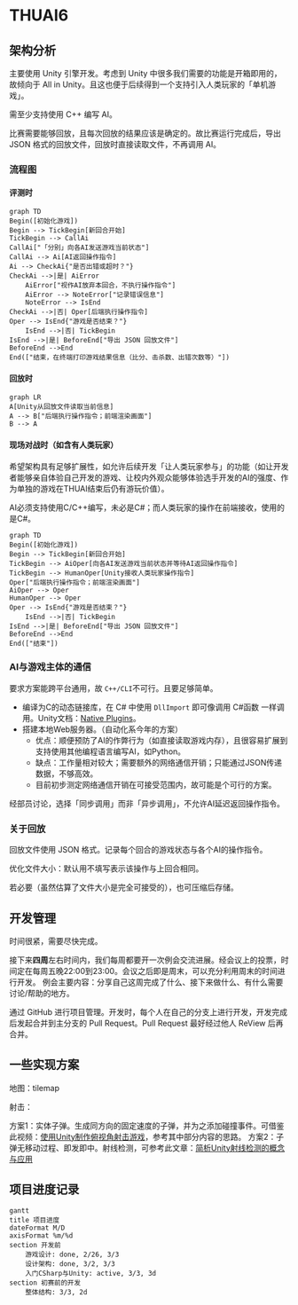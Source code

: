 # THUAI6

## 架构分析

主要使用 Unity 引擎开发。考虑到 Unity 中很多我们需要的功能是开箱即用的，故倾向于 All in Unity。且这也便于后续得到一个支持引入人类玩家的「单机游戏」。

需至少支持使用 C++ 编写 AI。

比赛需要能够回放，且每次回放的结果应该是确定的。故比赛运行完成后，导出 JSON 格式的回放文件，回放时直接读取文件，不再调用 AI。

### 流程图

#### 评测时

```mermaid
graph TD
Begin([初始化游戏])
Begin --> TickBegin[新回合开始]
TickBegin --> CallAi
CallAi["「分别」向各AI发送游戏当前状态"]
CallAi --> Ai[AI返回操作指令]
Ai --> CheckAi{"是否出错或超时？"}
CheckAi -->|是| AiError
    AiError["视作AI放弃本回合，不执行操作指令"]
    AiError --> NoteError["记录错误信息"]
    NoteError --> IsEnd
CheckAi -->|否| Oper[后端执行操作指令]
Oper --> IsEnd{"游戏是否结束？"}
    IsEnd -->|否| TickBegin
IsEnd -->|是| BeforeEnd["导出 JSON 回放文件"]
BeforeEnd -->End
End(["结束，在终端打印游戏结果信息（比分、击杀数、出错次数等）"])
```

#### 回放时

```mermaid
graph LR
A[Unity从回放文件读取当前信息]
A --> B["后端执行操作指令；前端渲染画面"]
B --> A
```

#### 现场对战时（如含有人类玩家）

希望架构具有足够扩展性，如允许后续开发「让人类玩家参与」的功能（如让开发者能够亲自体验自己开发的游戏、让校内外观众能够体验选手开发的AI的强度、作为单独的游戏在THUAI结束后仍有游玩价值）。

AI必须支持使用C/C++编写，未必是C#；而人类玩家的操作在前端接收，使用的是C#。

```mermaid
graph TD
Begin([初始化游戏])
Begin --> TickBegin[新回合开始]
TickBegin --> AiOper[向各AI发送游戏当前状态并等待AI返回操作指令]
TickBegin --> HumanOper[Unity接收人类玩家操作指令]
Oper["后端执行操作指令；前端渲染画面"]
AiOper --> Oper
HumanOper --> Oper
Oper --> IsEnd{"游戏是否结束？"}
    IsEnd -->|否| TickBegin
IsEnd -->|是| BeforeEnd["导出 JSON 回放文件"]
BeforeEnd -->End
End(["结束"])
```

### AI与游戏主体的通信

要求方案能跨平台通用，故 `C++/CLI`不可行。且要足够简单。

- 编译为C的动态链接库，在 C# 中使用 `DllImport` 即可像调用 C#函数 一样调用。Unity文档：[Native Plugins](https://docs.unity3d.com/Manual/NativePlugins.html)。
- 搭建本地Web服务器。（自动化系今年的方案）
  - 优点：顺便预防了AI的作弊行为（如直接读取游戏内存），且很容易扩展到支持使用其他编程语言编写AI，如Python。
  - 缺点：工作量相对较大；需要额外的网络通信开销；只能通过JSON传递数据，不够高效。
  - 目前初步测定网络通信开销在可接受范围内，故可能是个可行的方案。

经部员讨论，选择「同步调用」而非「异步调用」，不允许AI延迟返回操作指令。

### 关于回放

回放文件使用 JSON 格式。记录每个回合的游戏状态与各个AI的操作指令。

优化文件大小：默认用不填写表示该操作与上回合相同。

若必要（虽然估算了文件大小是完全可接受的），也可压缩后存储。

## 开发管理

时间很紧，需要尽快完成。

接下来**四周**左右时间内，我们每周都要开一次例会交流进展。经会议上的投票，时间定在每周五晚22:00到23:00。会议之后即是周末，可以充分利用周末的时间进行开发。
例会主要内容：分享自己这周完成了什么、接下来做什么、有什么需要讨论/帮助的地方。

通过 GitHub 进行项目管理。开发时，每个人在自己的分支上进行开发，开发完成后发起合并到主分支的 Pull Request。Pull Request 最好经过他人 ReView 后再合并。

## 一些实现方案

地图：tilemap

射击：

方案1：实体子弹。生成同方向的固定速度的子弹，并为之添加碰撞事件。可借鉴此视频：[使用Unity制作俯视角射击游戏](https://www.bilibili.com/video/BV1xb4y1D7PZ/)，参考其中部分内容的思路。
方案2：子弹无移动过程、即发即中。射线检测，可参考此文章：[简析Unity射线检测的概念与应用](https://zhuanlan.zhihu.com/p/421534861)

## 项目进度记录

```mermaid
gantt
title 项目进度
dateFormat M/D
axisFormat %m/%d
section 开发前
    游戏设计: done, 2/26, 3/3
    设计架构: done, 3/2, 3/3
    入门CSharp与Unity: active, 3/3, 3d
section 初赛前的开发
    整体结构: 3/3, 2d
```
